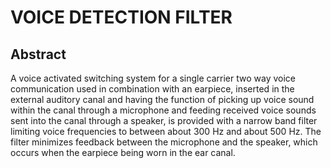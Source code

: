 # VOICE DETECTION FILTER

## Abstract
A voice activated switching system for a single carrier two way voice communication used in combination with an earpiece, inserted in the external auditory canal and having the function of picking up voice sound within the canal through a microphone and feeding received voice sounds sent into the canal through a speaker, is provided with a narrow band filter limiting voice frequencies to between about 300 Hz and about 500 Hz. The filter minimizes feedback between the microphone and the speaker, which occurs when the earpiece being worn in the ear canal.